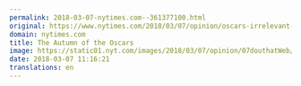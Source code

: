 ```yaml
---
permalink: 2018-03-07-nytimes.com--361377100.html
original: https://www.nytimes.com/2018/03/07/opinion/oscars-irrelevant-decline-ratings.html?partner=rss&amp;emc=rss
domain: nytimes.com
title: The Autumn of the Oscars
image: https://static01.nyt.com/images/2018/03/07/opinion/07douthatWeb/07douthatWeb-mediumThreeByTwo440.jpg
date: 2018-03-07 11:16:21
translations: en
---
```


